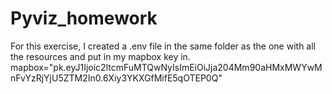 # Pyviz_homework

For this exercise, I created a .env file in the same folder as the one with all the resources and put in my mapbox key in.  
mapbox="pk.eyJ1Ijoic2ltcmFuMTQwNyIsImEiOiJja204Mm90aHMxMWYwMnFvYzRjYjU5ZTM2In0.6Xiy3YKXGfMifE5qOTEP0Q"
